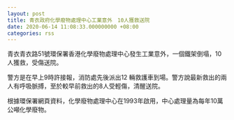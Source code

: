 ```yaml
---
layout: post
title: 青衣政府化學廢物處理中心工業意外　10人獲救送院
date: 2020-06-14 11:08:33.000000000 +08:00
categories: rss
---
```


青衣青衣路51號環保署香港化學廢物處理中心發生工業意外，一個鐵架倒塌，10人獲救，受傷送院。

警方是在早上9時許接報，消防處先後派出12 輛救護車到場。警方說最新救出的兩人有呼吸脈搏，至於較早前救出的8人受輕傷，清醒送院。

根據環保署網頁資料，化學廢物處理中心在1993年啟用，中心處理量為每年10萬公噸化學廢物。
